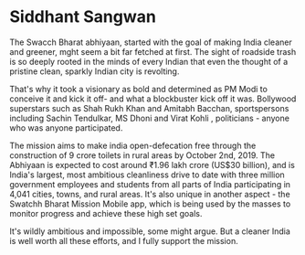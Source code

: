 # Siddhant Sangwan

The Swacch Bharat abhiyaan, started with the goal of making India cleaner and greener, mght seem a bit far fetched at first.
The sight of roadside trash is so deeply rooted in the minds of every Indian that even the thought of a pristine clean, sparkly Indian city is revolting.

That's why it took a visionary as bold and determined as PM Modi to conceive it and kick it off- and what a blockbuster kick off it was. Bollywood superstars such as Shah Rukh Khan and Amitabh Bacchan, sportspersons including Sachin Tendulkar, MS Dhoni and Virat Kohli , politicians - anyone who was anyone participated.

The mission aims to make india open-defecation free through the construction of 9 crore toilets in rural areas by October 2nd, 2019. The Abhiyaan is expected to cost around ₹1.96 lakh crore (US$30 billion), and is India's largest, most ambitious cleanliness drive to date with three million government employees and students from all parts of India participating in 4,041 cities, towns, and rural areas. It's also unique in another aspect - the Swatchh Bharat Mission Mobile app, which is being used by the masses to monitor progress and achieve these high set goals. 

It's wildly ambitious and impossible, some might argue. But a cleaner India is well worth all these efforts, and I fully support the mission.
